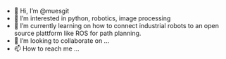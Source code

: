 - 👋 Hi, I’m @muesgit
- 👀 I’m interested in python, robotics, image processing
- 🌱 I’m currently learning on how to connect industrial robots to an open source plattform like ROS for path planning.
- 💞️ I’m looking to collaborate on ...
- 📫 How to reach me ...

<!---
muesgit/muesgit is a ✨ special ✨ repository because its `README.md` (this file) appears on your GitHub profile.
You can click the Preview link to take a look at your changes.
--->
